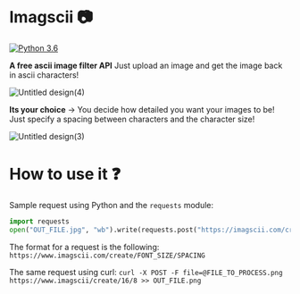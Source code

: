 # Imagscii 📷

[![Python 3.6](https://img.shields.io/badge/python-3.10-blue.svg)](https://www.python.org/downloads/release/python-310/)

**A free ascii image filter API** Just upload an image and get the image back in ascii characters!

![Untitled design(4)](https://user-images.githubusercontent.com/85095943/156201980-3eaee4ff-df7f-4653-926b-25f184ec1f41.png)

**Its your choice** -> You decide how detailed you want your images to be! Just specify a spacing between characters and the character size!

![Untitled design(3)](https://user-images.githubusercontent.com/85095943/156200670-23b6e9c1-dc36-40f2-80d6-a6daf76b1489.png)

# How to use it ❓

Sample request using Python and the ```requests``` module:
```python
import requests
open("OUT_FILE.jpg", "wb").write(requests.post("https://imagscii.com/create/16/8", files={"file": open("FILE_TO_PROCESS.png", "rb")}).content)
```
The format for a request is the following:
```https://www.imagscii.com/create/FONT_SIZE/SPACING```

The same request using curl:
```curl -X POST -F file=@FILE_TO_PROCESS.png https://www.imagscii/create/16/8 >> OUT_FILE.png```
